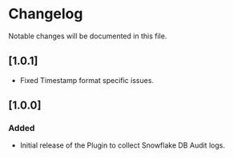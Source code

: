 # Changelog
Notable changes will be documented in this file.

## [1.0.1]
- Fixed Timestamp format specific issues.

## [1.0.0]

### Added
- Initial release of the Plugin to collect Snowflake DB Audit logs.